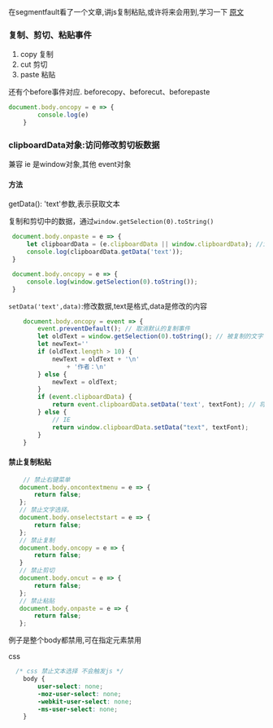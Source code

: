 在segmentfault看了一个文章,讲js复制粘贴,或许将来会用到,学习一下  [原文](https://segmentfault.com/a/1190000015942599)

### 复制、剪切、粘贴事件
1. copy 复制
2. cut 剪切
3. paste 粘贴

还有个before事件对应. beforecopy、beforecut、beforepaste

```js
document.body.oncopy = e => {
        console.log(e)
    }
```
### clipboardData对象:访问修改剪切板数据

兼容 ie 是window对象,其他 event对象

#### 方法
getData(): 'text'参数,表示获取文本

复制和剪切中的数据，通过`window.getSelection(0).toString()`

```js
 document.body.onpaste = e => {
     let clipboardData = (e.clipboardData || window.clipboardData); //ie
     console.log(clipboardData.getData('text'));
 }
 ```
```js
 document.body.oncopy = e => {
     console.log(window.getSelection(0).toString());
 }
 ```

 `setData('text',data)`:修改数据,text是格式,data是修改的内容
```js
    document.body.oncopy = event => {
        event.preventDefault(); // 取消默认的复制事件 
        let oldText = window.getSelection(0).toString(); // 被复制的文字 等下插入
        let newText=''
        if (oldText.length > 10) {
            newText = oldText + '\n'
                + '作者：\n'
        } else {
            newText = oldText; 
        }
        if (event.clipboardData) {
            return event.clipboardData.setData('text', textFont); // 将信息写入粘贴板
        } else {
            // IE
            return window.clipboardData.setData("text", textFont);
        }
    }
```

#### 禁止复制粘贴
 ```js
     // 禁止右键菜单
    document.body.oncontextmenu = e => {
        return false;
    };
    // 禁止文字选择。
    document.body.onselectstart = e => {
        return false;
    };
    // 禁止复制
    document.body.oncopy = e => {
        return false; 
    }
    // 禁止剪切
    document.body.oncut = e => {
        return false;
    };
    // 禁止粘贴
    document.body.onpaste = e => {
        return false;
    };
```
例子是整个body都禁用,可在指定元素禁用

css

```css
  /* css 禁止文本选择 不会触发js */
    body {
        user-select: none;
        -moz-user-select: none;
        -webkit-user-select: none;
        -ms-user-select: none;
    }
``` 
